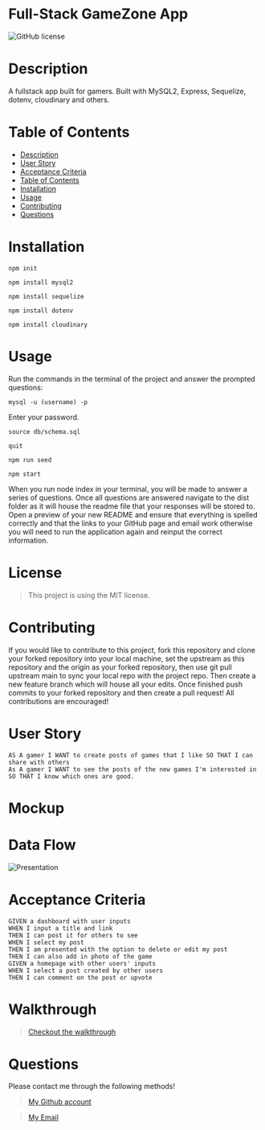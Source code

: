 # Full-Stack GameZone App 

      
![GitHub license](https://img.shields.io/static/v1?label=License&message=MIT&color=blue&style=for-the-badge)

# Description
A fullstack app built for gamers. Built with MySQL2, Express, Sequelize, dotenv, cloudinary and others.

# Table of Contents
- [Description](#description)
- [User Story](#user-story)
- [Acceptance Criteria](#acceptance-criteria)
- [Table of Contents](#table-of-contents)
- [Installation](#installation)
- [Usage](#usage)
- [Contributing](#contributing)
- [Questions](#questions)

# Installation 

`npm init`

`npm install mysql2`

`npm install sequelize`

`npm install dotenv`

`npm install cloudinary`

# Usage

Run the commands in the terminal of the project and answer the prompted questions:

`mysql -u (username) -p`

Enter your password.

`source db/schema.sql`

`quit`

`npm run seed`
  
`npm start`

When you run node index in your terminal, you will be made to answer a series of questions. Once all questions are answered navigate to the dist folder as it will house the readme file that your responses will be stored to. Open a preview of your new README and ensure that everything is spelled correctly and that the links to your GitHub page and email work otherwise you will need to run the application again and reinput the correct information.

# License

> This project is using the MIT license.

# Contributing

If you would like to contribute to this project, fork this repository and clone your forked repository into your local machine, set the upstream as this repository and the origin as your forked repository, then use git pull upstream main to sync your local repo with the project repo. Then create a new feature branch which will house all your edits. Once finished push commits to your forked repository and then create a pull request! All contributions are encouraged!

# User Story

```
AS A gamer I WANT to create posts of games that I like SO THAT I can share with others
As A gamer I WANT to see the posts of the new games I'm interested in SO THAT I know which ones are good.
```

# Mockup

# Data Flow

![Presentation](https://user-images.githubusercontent.com/90402466/157536174-22677fa2-85a7-4e37-90d1-2653a30dfda9.png)


# Acceptance Criteria

``` 
GIVEN a dashboard with user inputs
WHEN I input a title and link 
THEN I can post it for others to see
WHEN I select my post
THEN I am presented with the option to delete or edit my post
THEN I can also add in photo of the game
GIVEN a homepage with other users' inputs
WHEN I select a post created by other users
THEN I can comment on the post or upvote
```
# Walkthrough

> [Checkout the walkthrough](https://www.loom.com/loading)

# Questions
Please contact me through the following methods!

> [My Github account](https://github.com/charles-nyabeze)

> <a href="mailto:charlesnnyabeze@gmail.com">My Email</a> 

